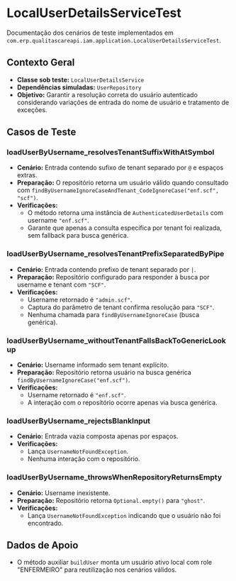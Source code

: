 # LocalUserDetailsServiceTest

Documentação dos cenários de teste implementados em `com.erp.qualitascareapi.iam.application.LocalUserDetailsServiceTest`.

## Contexto Geral
- **Classe sob teste:** `LocalUserDetailsService`
- **Dependências simuladas:** `UserRepository`
- **Objetivo:** Garantir a resolução correta do usuário autenticado considerando variações de entrada do nome de usuário e tratamento de exceções.

## Casos de Teste

### loadUserByUsername_resolvesTenantSuffixWithAtSymbol
- **Cenário:** Entrada contendo sufixo de tenant separado por `@` e espaços extras.
- **Preparação:** O repositório retorna um usuário válido quando consultado com `findByUsernameIgnoreCaseAndTenant_CodeIgnoreCase("enf.scf", "scf")`.
- **Verificações:**
  - O método retorna uma instância de `AuthenticatedUserDetails` com username `"enf.scf"`.
  - Garante que apenas a consulta específica por tenant foi realizada, sem fallback para busca genérica.

### loadUserByUsername_resolvesTenantPrefixSeparatedByPipe
- **Cenário:** Entrada contendo prefixo de tenant separado por `|`.
- **Preparação:** Repositório configurado para responder à busca por username e tenant com `"SCF"`.
- **Verificações:**
  - Username retornado é `"admin.scf"`.
  - Captura do parâmetro de tenant confirma resolução para `"SCF"`.
  - Nenhuma chamada para `findByUsernameIgnoreCase` (busca genérica).

### loadUserByUsername_withoutTenantFallsBackToGenericLookup
- **Cenário:** Username informado sem tenant explícito.
- **Preparação:** Repositório retorna usuário na busca genérica `findByUsernameIgnoreCase("enf.scf")`.
- **Verificações:**
  - Username retornado é `"enf.scf"`.
  - A interação com o repositório ocorre apenas via busca genérica.

### loadUserByUsername_rejectsBlankInput
- **Cenário:** Entrada vazia composta apenas por espaços.
- **Verificações:**
  - Lança `UsernameNotFoundException`.
  - Nenhuma interação com o repositório.

### loadUserByUsername_throwsWhenRepositoryReturnsEmpty
- **Cenário:** Username inexistente.
- **Preparação:** Repositório retorna `Optional.empty()` para `"ghost"`.
- **Verificações:**
  - Lança `UsernameNotFoundException` indicando que o usuário não foi encontrado.

## Dados de Apoio
- O método auxiliar `buildUser` monta um usuário ativo local com role "ENFERMEIRO" para reutilização nos cenários válidos.
